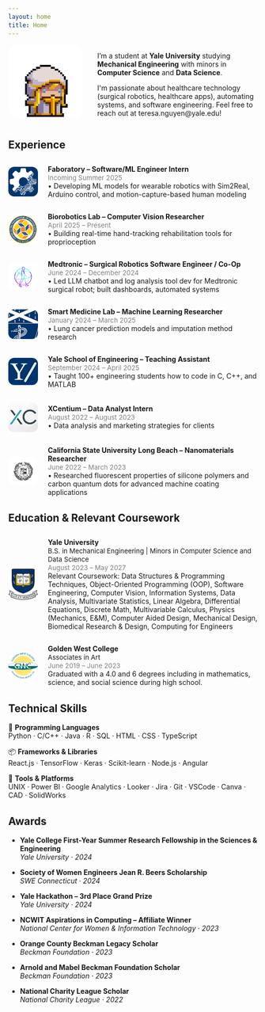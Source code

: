 ```yaml
---
layout: home
title: Home
---
```


<div style="display: flex; flex-direction: row; align-items: flex-start; gap: 30px; flex-wrap: wrap;">
  <div style="flex: 0 0 auto; min-width: 150px;">
    <img src="assets/Priestess_0.webp" alt="Teresa Nguyen" style="border-radius: 20px; width: 150px; max-width: 100%;">
  </div>
  <div style="flex: 1;">
    <p>
      I’m a student at <strong>Yale University</strong> studying <strong>Mechanical Engineering</strong> with minors in <strong>Computer Science</strong> and <strong>Data Science</strong>.
    </p>
    <p>I'm passionate about healthcare technology (surgical robotics, healthcare apps), automating systems, and software engineering. Feel free to reach out at teresa.nguyen@yale.edu!</p>
  </div>
</div>

## Experience

<div style="display: flex; align-items: center; gap: 20px; margin-top: 2em;">
  <img src="assets/faboratory.jpg" alt="Faboratory Logo" style="width: 60px; border-radius: 12px;">
  <div>
    <strong>Faboratory – Software/ML Engineer Intern</strong><br>
    <span style="font-size: 0.95em; color: gray;">Incoming Summer 2025</span><br>
    • Developing ML models for wearable robotics with Sim2Real, Arduino control, and motion-capture-based human modeling
  </div>
</div>

<div style="display: flex; align-items: center; gap: 20px; margin-top: 2em;">
  <img src="assets/uci.png" alt="BioRobotics Lab Logo" style="width: 60px; border-radius: 12px;">
  <div>
    <strong>Biorobotics Lab – Computer Vision Researcher</strong><br>
    <span style="font-size: 0.95em; color: gray;">April 2025 – Present</span><br>
    • Building real-time hand-tracking rehabilitation tools for proprioception
  </div>
</div>

<div style="display: flex; align-items: center; gap: 20px; margin-top: 2em;">
  <img src="assets/medtronic.png" alt="Medtronic Logo" style="width: 60px; border-radius: 12px;">
  <div>
    <strong>Medtronic – Surgical Robotics Software Engineer / Co-Op</strong><br>
    <span style="font-size: 0.95em; color: gray;">June 2024 – December 2024</span><br>
    • Led LLM chatbot and log analysis tool dev for Medtronic surgical robot; built dashboards, automated systems
  </div>
</div>

<div style="display: flex; align-items: center; gap: 20px; margin-top: 2em;">
  <img src="assets/ysm.png" alt="Yale School of Medicine Logo" style="width: 60px; border-radius: 12px;">
  <div>
    <strong>Smart Medicine Lab – Machine Learning Researcher</strong><br>
    <span style="font-size: 0.95em; color: gray;">January 2024 – March 2025</span><br>
    • Lung cancer prediction models and imputation method research
  </div>
</div>

<div style="display: flex; align-items: center; gap: 20px; margin-top: 2em;">
  <img src="assets/yaleeng.webp" alt="Yale School of Engineering Logo" style="width: 60px; border-radius: 12px;">
  <div>
    <strong>Yale School of Engineering – Teaching Assistant</strong><br>
    <span style="font-size: 0.95em; color: gray;">September 2024 – April 2025</span><br>
    • Taught 100+ engineering students how to code in C, C++, and MATLAB
  </div>
</div>

<div style="display: flex; align-items: center; gap: 20px; margin-top: 2em;">
  <img src="assets/xcentium.jpeg" alt="XCentium Logo" style="width: 60px; border-radius: 12px;">
  <div>
    <strong>XCentium – Data Analyst Intern</strong><br>
    <span style="font-size: 0.95em; color: gray;">August 2022 – August 2023</span><br>
    • Data analysis and marketing strategies for clients
  </div>
</div>

<div style="display: flex; align-items: center; gap: 20px; margin-top: 2em;">
  <img src="assets/csulb.png" alt="CSULB Logo" style="width: 60px; border-radius: 12px;">
  <div>
    <strong>California State University Long Beach – Nanomaterials Researcher</strong><br>
    <span style="font-size: 0.95em; color: gray;">June 2022 – March 2023</span><br>
    • Researched fluorescent properties of silicone polymers and carbon quantum dots for advanced machine coating applications
  </div>
</div>

<h2 style="margin-top: 1.5em;">Education & Relevant Coursework</h2>

<div style="display: flex; align-items: center; gap: 20px; margin-top: 2em;">
  <img src="assets/yale.png" alt="Golden West College Logo" style="width: 60px; border-radius: 12px;">
  <div>
    <strong>Yale University</strong><br>
    <span style="font-size: 0.95em;">B.S. in Mechanical Engineering | Minors in Computer Science and Data Science</span><br>
    <span style="font-size: 0.95em; color: gray;">August 2023 – May 2027</span><br>
    Relevant Coursework: Data Structures & Programming Techniques, Object-Oriented Programming (OOP), Software Engineering, Computer Vision, Information Systems, Data Analysis, Multivariate Statistics, Linear Algebra, Differential Equations, Discrete Math, Multivariable Calculus, Physics (Mechanics, E&M), Computer Aided Design, Mechanical Design, Biomedical Research & Design, Computing for Engineers
  </div>
</div>

<div style="display: flex; align-items: center; gap: 20px; margin-top: 2em;">
  <img src="assets/Golden_West_College_logo.svg.png" alt="Golden West College Logo" style="width: 60px; border-radius: 12px;">
  <div>
    <strong>Golden West College</strong><br>
    <span style="font-size: 0.95em;">Associates in Art</span><br>
    <span style="font-size: 0.95em; color: gray;">June 2019 – June 2023</span><br>
    Graduated with a 4.0 and 6 degrees including in mathematics, science, and social science during high school.
  </div>
</div>

<h2 style="margin-top: 1.5em;">Technical Skills</h2>

🧠 **Programming Languages**  
Python · C/C++ · Java · R · SQL · HTML · CSS · TypeScript

📦 **Frameworks & Libraries**  
React.js · TensorFlow · Keras · Scikit-learn · Node.js · Angular

🧰 **Tools & Platforms**  
UNIX · Power BI · Google Analytics · Looker · Jira · Git · VSCode · Canva · CAD · SolidWorks

<h2 style="margin-top: 1.5em;">Awards</h2>

- **Yale College First-Year Summer Research Fellowship in the Sciences & Engineering**  
  _Yale University · 2024_

- **Society of Women Engineers Jean R. Beers Scholarship**  
  _SWE Connecticut · 2024_

- **Yale Hackathon – 3rd Place Grand Prize**  
  _Yale University · 2024_

- **NCWIT Aspirations in Computing – Affiliate Winner**  
  _National Center for Women & Information Technology · 2023_

- **Orange County Beckman Legacy Scholar**  
  _Beckman Foundation · 2023_

- **Arnold and Mabel Beckman Foundation Scholar**  
  _Beckman Foundation · 2023_

- **National Charity League Scholar**  
  _National Charity League · 2022_
